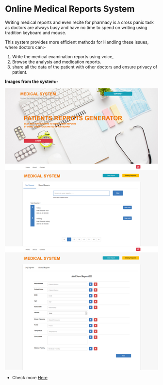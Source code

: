 # Online Medical Reports System

Writing medical reports and even recite for pharmacy is a cross panic task as
doctors are always busy and have no time to spend on writing using tradition
keyboard and mouse. 

This system provides more efficient methods for Handling these issues, where doctors can:- 
1. Write the medical examination reports using voice, 
2. Browse the analysis and medication reports.
3. share all the data of the patient with other doctors and ensure privacy of patient.


**Images from the system:-**

<img src="images/home.png">
<img src="images/profile.png">
<img src="images/addreport.png">

* Check more <a href="https://github.com/H-mahmoud/Online-Medical-Reports-System/tree/master/images">Here</a>
